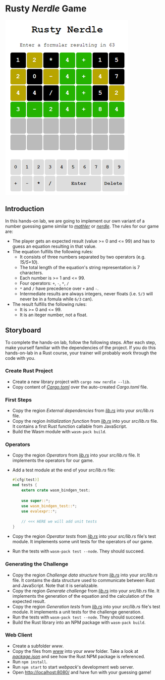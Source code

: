 # Rusty *Nerdle* Game

![Rusty Nerdle](rusty-nerdle.png)

## Introduction

In this hands-on lab, we are going to implement our own variant of a number guessing game similar to [*mathler*](https://www.mathler.com/) or [*nerdle*](https://nerdlegame.com/). The rules for our game are:

* The player gets an expected result (value >= 0 and <= 99) and has to guess an equation resulting in that value.
* The equation fulfills the following rules:
  * It consists of three numbers separated by two operators (e.g. *15/5+10*).
  * The total length of the equation's string representation is 7 characters.
  * Each number is >= 1 and <= 99.
  * Four operators: `+`, `-`, `*`, `/`
  * `*` and `/` have precedence over `+` and `-`.
  * Intermediate results are always integers, never floats (i.e. `5/3` will never be in a fomula while `6/3` can).
* The result fulfills the following rules:
  * It is >= 0 and <= 99.
  * It is an iteger number, not a float.

## Storyboard

To complete the hands-on lab, follow the following steps. After each step, make yourself familiar with the dependencies of the project. If you do this hands-on-lab in a Rust course, your trainer will probably work through the code with you.

### Create Rust Project

* Create a new library project with `cargo new nerdle --lib`.
* Copy content of [*Cargo.toml*](Cargo.toml) over the auto-created *Cargo.toml* file.

### First Steps

* Copy the region *External dependencies* from [*lib.rs*](src/lib.rs) into your *src/lib.rs* file.
* Copy the region *Initialization function* from [*lib.rs*](src/lib.rs) into your *src/lib.rs* file. It contains a first Rust function callable from JavaScript.
* Build the Wasm module with `wasm-pack build`.

### Operators

* Copy the region *Operators* from [*lib.rs*](src/lib.rs) into your *src/lib.rs* file. It implements the operators for our game.
* Add a test module at the end of your *src/lib.rs* file:

    ```rs
    #[cfg(test)]
    mod tests {
        extern crate wasm_bindgen_test;
    
        use super::*;
        use wasm_bindgen_test::*;
        use evalexpr::*;

        // <<< HERE we will add unit tests
    }
    ```

* Copy the region *Operator tests* from [*lib.rs*](src/lib.rs) into your *src/lib.rs* file's test module. It implements some unit tests for the operators of our game.
* Run the tests with `wasm-pack test --node`. They should succeed.

### Generating the Challenge

* Copy the region *Challenge data structure* from [*lib.rs*](src/lib.rs) into your *src/lib.rs* file. It contains the data structure used to communicate between Rust and JavaScript. Note that it is serializable.
* Copy the region *Generate challenge* from [*lib.rs*](src/lib.rs) into your *src/lib.rs* file. It implements the generation of the equation and the calculation of the expected result.
* Copy the region *Generation tests* from [*lib.rs*](src/lib.rs) into your *src/lib.rs* file's test module. It implements a unit tests for the challenge generation.
* Run the tests with `wasm-pack test --node`. They should succeed.
* Build the Rust library into an NPM package with `wasm-pack build`.

### Web Client

* Create a subfolder *www*.
* Copy the files from [*www*](www) into your *www* folder. Take a look at [*package.json*](www/package.json) and see how the Rust NPM package is referenced.
* Run `npm install`.
* Run `npm start` to start *webpack*'s development web server.
* Open [http://localhost:8080/](http://localhost:8080/) and have fun with your guessing game!
